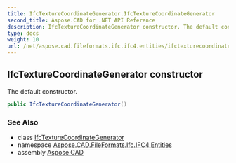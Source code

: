 ```yaml
---
title: IfcTextureCoordinateGenerator.IfcTextureCoordinateGenerator
second_title: Aspose.CAD for .NET API Reference
description: IfcTextureCoordinateGenerator constructor. The default constructor
type: docs
weight: 10
url: /net/aspose.cad.fileformats.ifc.ifc4.entities/ifctexturecoordinategenerator/ifctexturecoordinategenerator/
---
```

## IfcTextureCoordinateGenerator constructor

The default constructor.

```csharp
public IfcTextureCoordinateGenerator()
```

### See Also

* class [IfcTextureCoordinateGenerator](../)
* namespace [Aspose.CAD.FileFormats.Ifc.IFC4.Entities](../../ifctexturecoordinategenerator/)
* assembly [Aspose.CAD](../../../)



